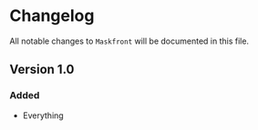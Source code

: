 # Changelog

All notable changes to `Maskfront` will be documented in this file.

## Version 1.0

### Added
- Everything

